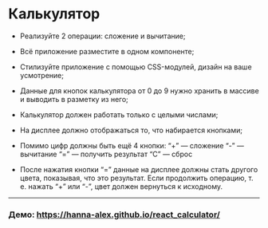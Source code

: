 # Калькулятор

-   Реализуйте 2 операции: сложение и вычитание;
-   Всё приложение разместите в одном компоненте;
-   Стилизуйте приложение с помощью CSS-модулей, дизайн на ваше усмотрение;
-   Данные для кнопок калькулятора от 0 до 9 нужно хранить в массиве и выводить в разметку из него;
-   Калькулятор должен работать только с целыми числами;
-   На дисплее должно отображаться то, что набирается кнопками;
-   Помимо цифр должны быть ещё 4 кнопки:
    “+” — сложение
    “-” — вычитание
    “=” — получить результат
    “С” — сброс

-   После нажатия кнопки “=” данные на дисплее должны стать другого цвета, показывая, что это результат. Если продолжить операцию, т. е. нажать “+” или “-”, цвет должен вернуться к исходному.

---

### Демо: https://hanna-alex.github.io/react_calculator/
